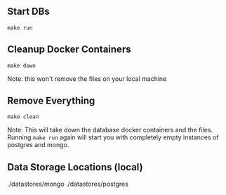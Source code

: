 ## Start DBs
`make run`

## Cleanup Docker Containers
`make down`

Note: this won't remove the files on your local machine

## Remove Everything
`make clean`

Note: This will take down the database docker containers and the files. Running `make run` again will start you with completely empty instances of postgres and mongo.

## Data Storage Locations (local)
./datastores/mongo
./datastores/postgres
